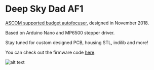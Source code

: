 # Deep Sky Dad AF1

[ASCOM supported budget autofocuser](https://deepskydad.com/autofocuser), designed in November 2018.

Based on Arduino Nano and MP6500 stepper driver.

Stay tuned for custom designed PCB, housing STL, indilib and more!

You can check out the firmware code [here](https://github.com/DeepSkyDad/AF1/blob/master/DeepSkyDad.AF1.Arduino/src/main.cpp).

![alt text](https://deepskydad.com/ui/images/autofocuser-adapters/Baader_Diamond_Steeltrack_B82MXL_Mounted.jpg)
